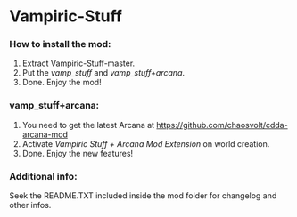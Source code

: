 # Vampiric-Stuff

### How to install the mod:

1. Extract Vampiric-Stuff-master.
2. Put the _vamp_stuff_ and _vamp_stuff+arcana_.
3. Done. Enjoy the mod!



### vamp_stuff+arcana:

1. You need to get the latest Arcana at https://github.com/chaosvolt/cdda-arcana-mod
2. Activate _Vampiric Stuff + Arcana Mod Extension_ on world creation.
3. Done. Enjoy the new features!



### Additional info:

Seek the README.TXT included inside the mod folder for changelog and other infos.
